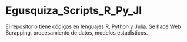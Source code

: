 # Egusquiza_Scripts_R_Py_Jl
El repositorio tiene códigos en lenguajes R, Python y Julia. Se hace Web Scrapping, procesamiento de datos, modelos estadísticos.
